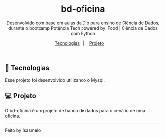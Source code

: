 <h1 align="center"> bd-oficina </h1>

<p align="center">
Desenvolvido com base em aulas da Dio para ensino de Ciência de Dados, durante o bootcamp Potência Tech powered by iFood | Ciência de Dados com Python <br/>
</p>

<p align="center">
  <a href="#-tecnologias">Tecnologias</a>&nbsp;&nbsp;&nbsp;|&nbsp;&nbsp;&nbsp;
  <a href="#-projeto">Projeto</a>&nbsp;&nbsp;&nbsp;&nbsp;&nbsp;&nbsp;
</p>

<br>


## 🚀 Tecnologias

Esse projeto foi desenvolvido utilizando o Mysql.


## 💻 Projeto

O bd-oficina é um projeto de banco de dados para o cenário de uma oficina.

---

Feito by Isasmelo 
